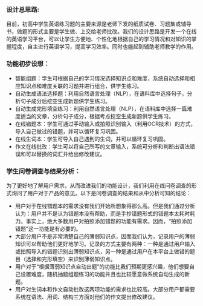 ### 设计总思路:

目前，初高中学生英语练习题的主要来源是老师下发的纸质试卷、习题集或辅导书，做题的形式主要是学生做、上交给老师批改。我们的设计思路是开发一个在线的英语学习平台，可以让学生方便地、个性化地根据自己的学习情况和对知识的掌握程度，自主进行英语学习，提高学习效率。同时也能起到辅助老师教学的作用。

### 功能初步设想：
- 智能组题：学生可根据自己的学习情况选择知识点和难度，系统自动选择和相应知识点和难度关联的习题并进行组合，供学生练习。
- 自动生成语法选择题：利用自然语言处理（NLP），在语料库中选择句子，分析句子成分后挖空生成新题供学生练习。
- 自动生成完形填空练习：利用自然语言处理（NLP），在语料库中选择一篇难度适当的文章，分析句子成分，根据考点挖空生成新题供学生练习。
- 在线错题本：学生可通过手动输入或拍照识别输入（利用OCR技术）的方式，导入自己做过的错题，并可以循环复习巩固。
- 在线生词本：学生可导入自己遇到的生词，并可以循环复习巩固。
- 作文在线批改：学生可以将自己所写的文章输入，系统可分析和判断出语法错误和可以替换的词汇并给出修改建议。

### 学生问卷调查与结果分析：
为了更好地了解用户需求，从而改进我们的功能设计，我们利用在线问卷调查的形式询问了用户对于产品的意见。以下是问卷调查的结果和从中分析可知的结论：
- 用户对于在线错题本的需求没有我们开始所想象得那么高。但是我们通过分析认为：用户并不是认为错题本没有帮助，而是手抄错题形式的错题本太耗时耗力。事实上，绝大多数用户对拍照添加错题的功能有需求。因而，“拍照添加错题”这一功能是有必要的。
- 大部分用户不是非常清楚自己的薄弱知识点，因而我们认为，记录用户的薄弱知识可以帮助他们更好地学习。记录的方式主要有两种：一种是通过用户输入或拍照导入的错题识别出薄弱知识点，另一种是通过用户在本平台上做错的题目（选择和完形填空）来识别薄弱知识点。
- 用户对于“根据薄弱知识点自动出题”的功能比我们预期更感兴趣，他们想要自己设置难度，随机抽题组题练习的功能并且也比较愿意做系统自动生成的新题。
- 用户对生词本和作文自动批改这两项功能的需求也比较高。大部分用户都需要系统在语法、用词、结构三方面对他们的作文提出修改建议。